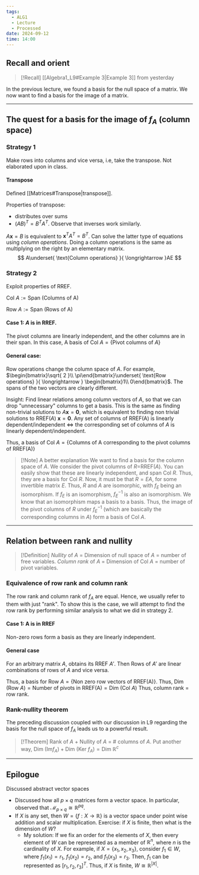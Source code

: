 ```yaml
---
tags:
  - ALG1
  - Lecture
  - Processed
date: 2024-09-12
time: 14:00
---
```

## Recall and orient

>[!Recall]
>[[Algebra1_L9#Example 3|Example 3]] from yesterday

In the previous lecture, we found a basis for the null space of a matrix. We now want to find a basis for the image of a matrix.

---
## The quest for a basis for the image of $f_{A}$ (column space)

### Strategy 1

Make rows into columns and vice versa, i.e, take the transpose. Not elaborated upon in class.
#### Transpose

Defined [[Matrices#Transpose|transpose]].

Properties of transpose:
- distributes over sums
- $(AB)^{T}=B^{T}A^{T}$. Observe that inverses work similarly.

$A\mathbf{x}=B$ is equivalent to $\mathbf{x}^{T}A^{T}=B^{T}$. Can solve the latter type of equations using *column operations*. Doing a column operations is the same as multiplying on the right by an elementary matrix.
$$
A\underset{ \text{Column operations} }{ \longrightarrow }AE
$$
### Strategy 2

Exploit properties of RREF.

$\text{Col }A:=\text{Span (Columns of A)}$ 

$\text{Row }A:=\text{Span (Rows of A)}$ 
#### Case 1: $A$ is in RREF.
The pivot columns are linearly independent, and the other columns are in their span.
In this case, A basis of $\text{Col }A = \{ \text{Pivot columns of }A \}$
#### General case: 
Row operations change the column space of $A$. For example, $\begin{bmatrix}\sqrt{ 2 }\\ \pi\end{bmatrix}\underset{ \text{Row operations} }{ \longrightarrow } \begin{bmatrix}1\\ 0\end{bmatrix}$. The spans of the two vectors are clearly different.

Insight: Find linear relations among column vectors of $A$, so that we can drop "unnecessary" columns to get a basis.
This is the same as finding non-trivial solutions to $A\mathbf{x}=\mathbf{0}$, which is equivalent to finding non trivial solutions to $\text{RREF}(A)~\mathbf{x}=\mathbf{0}$.
Any set of columns of RREF(A) is linearly dependent/independent $\iff$ the corresponding set of columns of $A$ is linearly dependent/independent.

Thus, a basis of $\text{Col }A=\{ \text{Columns of A corresponding to the pivot columns of RREF(A)} \}$

>[!Note] A better explanation
>We want to find a basis for the column space of $A$. We consider the pivot columns of $R=$RREF($A$). You can easily show that these are linearly independent, and span $\text{Col }R$. Thus, they are a basis for $\text{Col }R$. Now, it must be that $R=EA$, for some invertible matrix $E$. Thus, $R$ and $A$ are isomorphic, with $f_{E}$ being an isomorphism. If $f_{E}$ is an isomorphism, $f_{E}^{-1}$ is also an isomorphism. We know that an isomorphism maps a basis to a basis. Thus, the image of the pivot columns of $R$ under $f_{E}^{-1}$ (which are basically the corresponding columns in $A$) form a basis of $\text{Col }A$.

---
## Relation between rank and nullity

>[!Definition]
>*Nullity* of $A$ = Dimension of null space of $A$ = number of free variables.
>*Column rank* of $A$ = Dimension of $\text{Col }A$ = number of pivot variables.

### Equivalence of row rank and column rank

The row rank and column rank of $f_{A}$ are equal. Hence, we usually refer to them with just "rank".
To show this is the case, we will attempt to find the row rank by performing similar analysis to what we did in strategy 2.
#### Case 1: A is in RREF
Non-zero rows form a basis as they are linearly independent. 
#### General case
For an arbitrary matrix $A$, obtains its RREF $A'$. Then Rows of $A'$ are linear combinations of rows of $A$ and vice versa.

Thus, a basis for $\text{Row }A = \{ \text{Non zero row vectors of RREF(A)} \}$. 
Thus, $\text{Dim }(\text{Row }A) =\text{Number of pivots in RREF(A)}=\text{Dim }(\text{Col }A)$ 
Thus, column rank = row rank.

### Rank-nullity theorem

The preceding discussion coupled with our discussion in L9 regarding the basis for the null space of $f_{A}$ leads us to a powerful result. 

>[!Theorem]
>Rank of $A$ + Nullity of $A$ = # columns of $A$.
>Put another way, $\text{Dim }(\mathrm{Im}f_{A})+\text{Dim }(\text{Ker }f_{A})=\text{Dim }\mathbb{R}^{c}$

---
## Epilogue

Discussed abstract vector spaces
- Discussed how all $p\times q$ matrices form a vector space. In particular, observed that $\mathcal{M}_{p\times q}\cong \mathbb{R}^{pq}$.
- If $X$ is any set, then $W=\{ f:X\to \mathbb{R} \}$ is a vector space under point wise addition and scalar multiplication. Exercise: if $X$ is finite, then what is the dimension of $W$?
	- My solution: If we fix an order for the elements of $X$, then every element of $W$ can be represented as a member of $\mathbb{R}^{n}$, where $n$ is the cardinality of $X$. For example, if $X=\{ x_{1}, x_{2}, x_{3} \}$, consider $f_{1}\in W$, where $f_{1}(x_{1})=r_{1}$, $f_{1}(x_{2})=r_{2}$, and $f_{1}(x_{3})=r_{3}$. Then, $f_{1}$ can be represented as $[r_{1}, r_{2}, r_{3}]^{T}$. Thus, if $X$ is finite, $W\cong \mathbb{R}^{|X|}$. 
